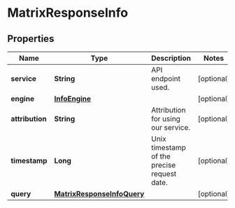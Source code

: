 
# MatrixResponseInfo

## Properties
Name | Type | Description | Notes
------------ | ------------- | ------------- | -------------
**service** | **String** | API endpoint used. |  [optional]
**engine** | [**InfoEngine**](InfoEngine.md) |  |  [optional]
**attribution** | **String** | Attribution for using our service. |  [optional]
**timestamp** | **Long** | Unix timestamp of the precise request date. |  [optional]
**query** | [**MatrixResponseInfoQuery**](MatrixResponseInfoQuery.md) |  |  [optional]



